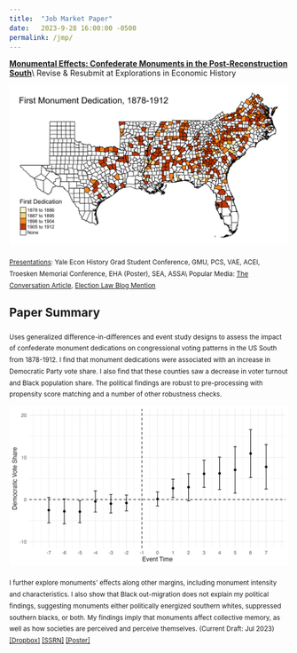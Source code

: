 ```yaml
---
title:  "Job Market Paper"
date:   2023-9-28 16:00:00 -0500
permalink: /jmp/
---
```


**[Monumental Effects: Confederate Monuments in the Post-Reconstruction South](https://ssrn.com/abstract=4451402)**\\
Revise & Resubmit at Explorations in Economic History

![First Monument Dedication, 1878-1912](/assets/images/mon_yrded_map_4-14-23.png "First Monument Dedication, 1878-1912")

<sub><ins>Presentations</ins>: Yale Econ History Grad Student Conference, GMU, PCS, VAE, ACEI, Troesken Memorial Conference, EHA (Poster), SEA, ASSA\\
Popular Media: [The Conversation Article](https://theconversation.com/when-confederate-glorifying-monuments-went-up-in-the-south-voting-in-black-areas-went-down-208275), [Election Law Blog Mention](https://electionlawblog.org/?p=136948)</sub>

## Paper Summary

<sub>Uses generalized difference-in-differences and event study designs to assess the impact of confederate monument dedications on congressional voting patterns in the US South from 1878-1912. I find that monument dedications were associated with an increase in Democratic Party vote share. I also find that these counties saw a decrease in voter turnout and Black population share. The political findings are robust to pre-processing with propensity score matching and a number of other robustness checks.</sub>

![Effect of Confederate monument dedication on congressional Democratic Party vote share](/assets/images/mon_cdem_event.jpg "Effect of Confederate monument dedication on congressional Democratic Party vote share")

<sub>I further explore monuments' effects along other margins, including monument intensity and characteristics. I also show that Black out-migration does not explain my political findings, suggesting monuments either politically energized southern whites, suppressed southern blacks, or both. My findings imply that monuments affect collective memory, as well as how societies are perceived and perceive themselves. (Current Draft: Jul 2023) [\[Dropbox\]](https://www.dropbox.com/s/g1qshyoslzgxb1o/monuments_current.pdf?dl=0) [\[SSRN\]](https://ssrn.com/abstract=4451402) [\[Poster\]](https://alexntaylor.github.io/assets/documents/monuments_poster_EHA_8-23-23.pdf)</sub>